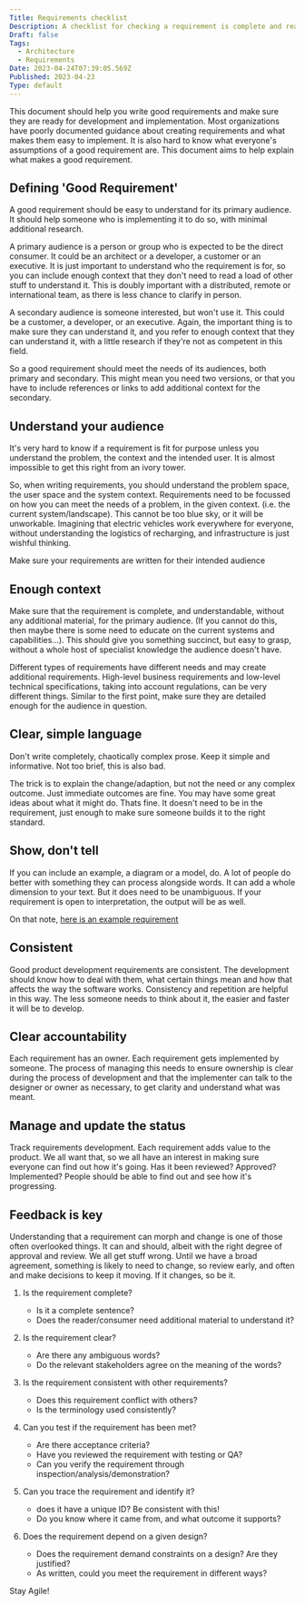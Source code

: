 ```yaml
---
Title: Requirements checklist
Description: A checklist for checking a requirement is complete and ready to be used.
Draft: false
Tags:
  - Architecture
  - Requirements
Date: 2023-04-24T07:39:05.569Z
Published: 2023-04-23
Type: default
---
```


This document should help you write good requirements and make sure they are ready for development and implementation. Most organizations have poorly documented guidance about creating requirements and what makes them easy to implement. It is also hard to know what everyone's assumptions of a good requirement are. This document aims to help explain what makes a good requirement.

## Defining 'Good Requirement'

A good requirement should be easy to understand for its primary audience. It should help someone who is implementing it to do so, with minimal additional research.

A primary audience is a person or group who is expected to be the direct consumer. It could be an architect or a developer, a customer or an executive. It is just important to understand who the requirement is for, so you can include enough context that they don't need to read a load of other stuff to understand it. This is doubly important with a distributed, remote or international team, as there is less chance to clarify in person.

A secondary audience is someone interested, but won't use it. This could be a customer, a developer, or an executive. Again, the important thing is to make sure they can understand it, and you refer to enough context that they can understand it, with a little research if they're not as competent in this field.

So a good requirement should meet the needs of its audiences, both primary and secondary. This might mean you need two versions, or that you have to include references or links to add additional context for the secondary.

## Understand your audience

It's very hard to know if a requirement is fit for purpose unless you understand the problem, the context and the intended user. It is almost impossible to get this right from an ivory tower.

So, when writing requirements, you should understand the problem space, the user space and the system context. Requirements need to be focussed on how you can meet the needs of a problem, in the given context. (i.e. the current system/landscape). This cannot be too blue sky, or it will be unworkable. Imagining that electric vehicles work everywhere for everyone, without understanding the logistics of recharging, and infrastructure is just wishful thinking.

Make sure your requirements are written for their intended audience

## Enough context

Make sure that the requirement is complete, and understandable, without any additional material, for the primary audience. (If you cannot do this, then maybe there is some need to educate on the current systems and capabilities...). This should give you something succinct, but easy to grasp, without a whole host of specialist knowledge the audience doesn't have.

Different types of requirements have different needs and may create additional requirements. High-level business requirements and low-level technical specifications, taking into account regulations, can be very different things. Similar to the first point, make sure they are detailed enough for the audience in question.

## Clear, simple language

Don't write completely, chaotically complex prose. Keep it simple and informative. Not too brief, this is also bad.

The trick is to explain the change/adaption, but not the need or any complex outcome. Just immediate outcomes are fine. You may have some great ideas about what it might do. Thats fine. It doesn't need to be in the requirement, just enough to make sure someone builds it to the right standard.

## Show, don't tell

If you can include an example, a diagram or a model, do. A lot of people do better with something they can process alongside words. It can add a whole dimension to your text. But it does need to be unambiguous. If your requirement is open to interpretation, the output will be as well.

On that note, [here is an example requirement](xref:compatibility)

## Consistent

Good product development requirements are consistent. The development should know how to deal with them, what certain things mean and how that affects the way the software works. Consistency and repetition are helpful in this way. The less someone needs to think about it, the easier and faster it will be to develop.

## Clear accountability

Each requirement has an owner. Each requirement gets implemented by someone. The process of managing this needs to ensure ownership is clear during the process of development and that the implementer can talk to the designer or owner as necessary, to get clarity and understand what was meant.

## Manage and update the status

Track requirements development. Each requirement adds value to the product. We all want that, so we all have an interest in making sure everyone can find out how it's going. Has it been reviewed? Approved? Implemented? People should be able to find out and see how it's progressing.

## Feedback is key

Understanding that a requirement can morph and change is one of those often overlooked things. It can and should, albeit with the right degree of approval and review. We all get stuff wrong. Until we have a broad agreement, something is likely to need to change, so review early, and often and make decisions to keep it moving. If it changes, so be it.

1. Is the requirement complete?
    * Is it a complete sentence?
    * Does the reader/consumer need additional material to understand it?

2. Is the requirement clear?
    * Are there any ambiguous words?
    * Do the relevant stakeholders agree on the meaning of the words?

3. Is the requirement consistent with other requirements?
    * Does this requirement conflict with others?
    * Is the terminology used consistently?

4. Can you test if the requirement has been met?
    * Are there acceptance criteria?
    * Have you reviewed the requirement with testing or QA?
    * Can you verify the requirement through inspection/analysis/demonstration?

5. Can you trace the requirement and identify it?
    * does it have a unique ID? Be consistent with this!
    * Do you know where it came from, and what outcome it supports?

6. Does the requirement depend on a given design?
    * Does the requirement demand constraints on a design? Are they justified?
    * As written, could you meet the requirement in different ways?

Stay Agile!
